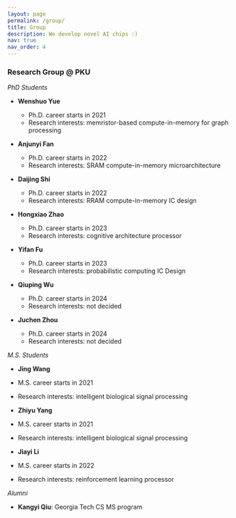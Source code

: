 ```yaml
---
layout: page
permalink: /group/
title: Group
description: We develop novel AI chips :)
nav: true
nav_order: 4
---
```


### Research Group @ PKU

*PhD Students*
- **Wenshuo Yue**
  - Ph.D. career starts in 2021
  - Research interests: memristor-based compute-in-memory for graph processing

- **Anjunyi Fan**
  - Ph.D. career starts in 2022
  - Research interests: SRAM compute-in-memory microarchitecture

- **Daijing Shi**
  - Ph.D. career starts in 2022
  - Research interests: RRAM compute-in-memory IC design

- **Hongxiao Zhao**
  - Ph.D. career starts in 2023
  - Research interests: cognitive architecture processor

- **Yifan Fu**
  - Ph.D. career starts in 2023
  - Research interests: probabilistic computing IC Design

- **Qiuping Wu**
  - Ph.D. career starts in 2024
  - Research interests: not decided

- **Juchen Zhou**
  - Ph.D. career starts in 2024
  - Research interests: not decided

*M.S. Students*

- **Jing Wang**
- M.S. career starts in 2021
- Research interests: intelligent biological signal processing

- **Zhiyu Yang**
- M.S. career starts in 2021
- Research interests: intelligent biological signal processing

- **Jiayi Li**
- M.S. career starts in 2022
- Research interests: reinforcement learning processor


*Alumni*
- **Kangyi Qiu**: Georgia Tech CS MS program